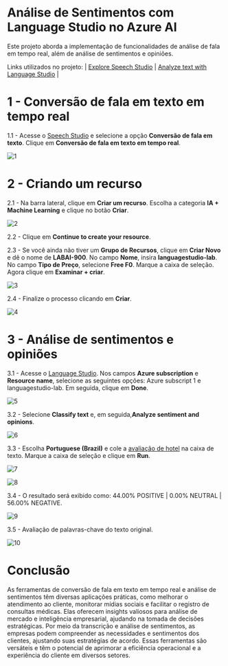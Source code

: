 # Análise de Sentimentos com Language Studio no Azure AI

Este projeto aborda a implementação de funcionalidades de análise de fala em tempo real, além de análise de sentimentos e opiniões.

Links utilizados no projeto: | [Explore Speech Studio](https://microsoftlearning.github.io/mslearn-ai-fundamentals/Instructions/Labs/09-speech.html) | [Analyze text with Language Studio](https://microsoftlearning.github.io/mslearn-ai-fundamentals/Instructions/Labs/06-text-analysis.html) |

# 1 - Conversão de fala em texto em tempo real

1.1 - Acesse o [Speech Studio](https://speech.microsoft.com/portal) e selecione a opção **Conversão de fala em texto**. Clique em **Conversão de fala em texto em tempo real**.

![1](https://github.com/GustavoBCode/Microsoft-Azure-AI-Fundamentals/assets/146696103/dadebdf8-2c9f-4766-a1fd-50884bdcc166)

# 2 - Criando um recurso

2.1 - Na barra lateral, clique em **Criar um recurso**. Escolha a categoria **IA + Machine Learning** e clique no botão **Criar**.

![2](https://github.com/GustavoBCode/Microsoft-Azure-AI-Fundamentals/assets/146696103/db347e84-87b9-431d-a036-7d22159852c6)

2.2 - Clique em **Continue to create your resource**.

2.3 - Se você ainda não tiver um **Grupo de Recursos**, clique em **Criar Novo** e dê o nome de **LABAI-900**. No campo **Nome**, insira **languagestudio-lab**. No campo **Tipo de Preço**, selecione **Free F0**. Marque a caixa de seleção. Agora clique em **Examinar + criar**.

![3](https://github.com/GustavoBCode/Microsoft-Azure-AI-Fundamentals/assets/146696103/5bdba478-ad3e-4420-bf39-98fe70609ba1)

2.4 - Finalize o processo clicando em **Criar**.

![4](https://github.com/GustavoBCode/Microsoft-Azure-AI-Fundamentals/assets/146696103/05c50e91-06e5-4b3d-9423-aa519ef70e73)

# 3 - Análise de sentimentos e opiniões

3.1 - Acesse o [Language Studio](https://language.cognitive.azure.com/home). Nos campos **Azure subscription** e **Resource name**, selecione as seguintes opções: Azure subscript 1 e languagestudio-lab. Em seguida, clique em **Done**.

![5](https://github.com/GustavoBCode/Microsoft-Azure-AI-Fundamentals/assets/146696103/8e039f7f-2d35-4677-b08c-4a07b5ecbded)

3.2 - Selecione **Classify text** e, em seguida,**Analyze sentiment and opinions**.

![6](https://github.com/GustavoBCode/Microsoft-Azure-AI-Fundamentals/assets/146696103/4e1bc165-affc-4720-b789-443314f1565c)

3.3 - Escolha **Portuguese (Brazil)** e cole a [avaliação de hotel](https://github.com/GustavoBCode/Microsoft-Azure-AI-Fundamentals/blob/main/4%20-%20Análise%20de%20Sentimentos%20com%20Language%20Studio%20no%20Azure%20AI/inputs/Análise%20de%20sentimentos%20e%20opiniões.txt) na caixa de texto. Marque a caixa de seleção e clique em **Run**.

![7](https://github.com/GustavoBCode/Microsoft-Azure-AI-Fundamentals/assets/146696103/ce9e5a3b-81a5-470a-90e5-8eb60570b175)

![8](https://github.com/GustavoBCode/Microsoft-Azure-AI-Fundamentals/assets/146696103/d6659618-c58d-40b1-9908-5788561be896)

3.4 - O resultado será exibido como: 44.00% POSITIVE | 0.00% NEUTRAL | 56.00% NEGATIVE.

![9](https://github.com/GustavoBCode/Microsoft-Azure-AI-Fundamentals/assets/146696103/57026215-4c1a-4080-87c0-f7a111c25e80)

3.5 - Avaliação de palavras-chave do texto original.

![10](https://github.com/GustavoBCode/Microsoft-Azure-AI-Fundamentals/assets/146696103/202089a8-c6b8-4bc7-bcf8-315b5d3278cb)

# Conclusão
As ferramentas de conversão de fala em texto em tempo real e análise de sentimentos têm diversas aplicações práticas, como melhorar o atendimento ao cliente, monitorar mídias sociais e facilitar o registro de consultas médicas. Elas oferecem insights valiosos para análise de mercado e inteligência empresarial, ajudando na tomada de decisões estratégicas. Por meio da transcrição e análise de sentimentos, as empresas podem compreender as necessidades e sentimentos dos clientes, ajustando suas estratégias de acordo. Essas ferramentas são versáteis e têm o potencial de aprimorar a eficiência operacional e a experiência do cliente em diversos setores.




